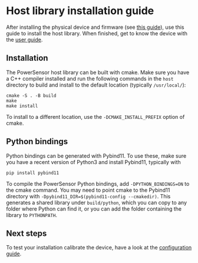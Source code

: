 # Host library installation guide
After installing the physical device and firmware (see [this guide](INSTALLATION_DEVICE.md)), use this guide to install the host library. When finished, get to know the device with the [user guide](USERGUIDE.md).

## Installation
The PowerSensor host library can be built with cmake. Make sure you have a C++ compiler installed and run the following commands in the `host` directory to build and install to the default location (typically `/usr/local/`):

    cmake -S . -B build
    make
    make install

To install to a different location, use the `-DCMAKE_INSTALL_PREFIX` option of cmake.

## Python bindings
Python bindings can be generated with Pybind11. To use these, make sure you have a recent version of Python3 and install Pybind11, typically with

    pip install pybind11

To compile the PowerSensor Python bindings, add `-DPYTHON_BINDINGS=ON` to the cmake command. You may need to point cmake to the Pybind11 directory with `-Dpybind11_DIR=$(pybind11-config --cmakedir)`. This generates a shared library under `build/python`, which you can copy to any folder where Python can find it, or you can add the folder containing the library to `PYTHONPATH`.

## Next steps
To test your installation calibrate the device, have a look at the [configuration guide](CONFIGURATION.md).
